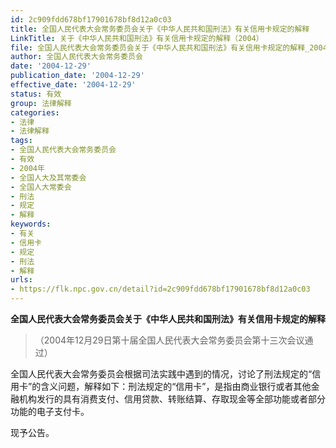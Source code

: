 ```yaml
---
id: 2c909fdd678bf17901678bf8d12a0c03
title: 全国人民代表大会常务委员会关于《中华人民共和国刑法》有关信用卡规定的解释
LinkTitle: 关于《中华人民共和国刑法》有关信用卡规定的解释（2004）
file: 全国人民代表大会常务委员会关于《中华人民共和国刑法》有关信用卡规定的解释_20041229_2c909fdd678bf17901678bf8d12a0c03.docx
author: 全国人民代表大会常务委员会
date: '2004-12-29'
publication_date: '2004-12-29'
effective_date: '2004-12-29'
status: 有效
group: 法律解释
categories:
- 法律
- 法律解释
tags:
- 全国人民代表大会常务委员会
- 有效
- 2004年
- 全国人大及其常委会
- 全国人大常委会
- 刑法
- 规定
- 解释
keywords:
- 有关
- 信用卡
- 规定
- 刑法
- 解释
urls:
- https://flk.npc.gov.cn/detail?id=2c909fdd678bf17901678bf8d12a0c03
---
```


**全国人民代表大会常务委员会关于《中华人民共和国刑法》有关信用卡规定的解释**

> （2004年12月29日第十届全国人民代表大会常务委员会第十三次会议通过）

全国人民代表大会常务委员会根据司法实践中遇到的情况，讨论了刑法规定的“信用卡”的含义问题，解释如下：刑法规定的“信用卡”，是指由商业银行或者其他金融机构发行的具有消费支付、信用贷款、转账结算、存取现金等全部功能或者部分功能的电子支付卡。

现予公告。
